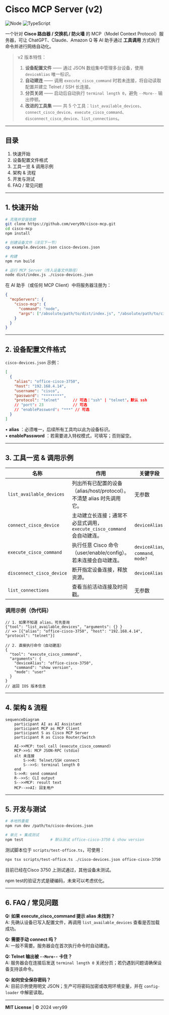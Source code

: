 # Cisco MCP Server (v2)

![Node](https://img.shields.io/badge/node-%3E%3D16.0-brightgreen) ![TypeScript](https://img.shields.io/badge/built%20with-typescript-blue)

一个针对 **Cisco 路由器 / 交换机 / 防火墙** 的 MCP（Model Context Protocol）服务器，可让 ChatGPT、Claude、Amazon Q 等 AI 助手通过 **工具调用** 方式执行命令并进行网络自动化。

> v2 版本特性：
> 1. **设备配置文件** —— 通过 JSON 数组集中管理多台设备，使用 `deviceAlias` 唯一标识。
> 2. **自动建连** —— 调用 `execute_cisco_command` 时若未连接，将自动读取配置并建立 Telnet / SSH 长连接。
> 3. **分页关闭** —— 启动后自动执行 `terminal length 0`，避免 `--More--` 输出停顿。
> 4. **改进的工具集** —— 共 5 个工具：`list_available_devices`、`connect_cisco_device`、`execute_cisco_command`、`disconnect_cisco_device`、`list_connections`。

---
## 目录
1. 快速开始
2. 设备配置文件格式
3. 工具一览 & 调用示例
4. 架构 & 流程
5. 开发与测试
6. FAQ / 常见问题

---
## 1. 快速开始
```bash
# 克隆并安装依赖
git clone https://github.com/very99/cisco-mcp.git
cd cisco-mcp
npm install

# 创建设备文件（详见下一节）
cp example.devices.json cisco-devices.json

# 构建
npm run build

# 运行 MCP Server（传入设备文件路径）
node dist/index.js ./cisco-devices.json
```

在 AI 助手（或任何 MCP Client）中将服务器注册为：
```json
{
  "mcpServers": {
    "cisco-mcp": {
      "command": "node",
      "args": ["/absolute/path/to/dist/index.js", "/absolute/path/to/cisco-devices.json"]
    }
  }
}
```

---
## 2. 设备配置文件格式
`cisco-devices.json` 示例：
```json
[
  {
    "alias": "office-cisco-3750",
    "host": "192.168.4.14",
    "username": "cisco",
    "password": "********",
    "protocol": "telnet"      // 可选："ssh" | "telnet"，默认 ssh
    // "port": 23             // 可选
    // "enablePassword": "***" // 可选
  }
]
```
• **alias** ：必须唯一，后续所有工具均以此为设备标识。  
• **enablePassword** ：若需要进入特权模式，可填写；否则留空。

---
## 3. 工具一览 & 调用示例

| 名称 | 作用 | 关键字段 |
| ---- | ---- | -------- |
| `list_available_devices` | 列出所有已配置的设备（alias/host/protocol）。<br>不清楚 alias 时先调用它。 | 无参数 |
| `connect_cisco_device` | 主动建立长连接；通常不必显式调用，`execute_cisco_command` 会自动建连。| `deviceAlias` |
| `execute_cisco_command` | 执行任意 Cisco 命令（user/enable/config）。若未连接会自动建连。 | `deviceAlias`, `command`, `mode?` |
| `disconnect_cisco_device` | 断开指定设备连接，释放资源。 | `deviceAlias` |
| `list_connections` | 查看当前活动连接及时间戳。 | 无参数 |

### 调用示例（伪代码）
```jsonc
// 1. 如果不知道 alias，可先查询
{"tool": "list_available_devices", "arguments": {} }
// => [{"alias": "office-cisco-3750", "host": "192.168.4.14", "protocol": "telnet"}]

// 2. 直接执行命令（自动建连）
{
  "tool": "execute_cisco_command",
  "arguments": {
    "deviceAlias": "office-cisco-3750",
    "command": "show version",
    "mode": "user"
  }
}
// 返回 IOS 版本信息
```

---
## 4. 架构 & 流程
```mermaid
sequenceDiagram
    participant AI as AI Assistant
    participant MCP as MCP Client
    participant S as Cisco MCP Server
    participant R as Cisco Router/Switch

    AI->>MCP: tool call (execute_cisco_command)
    MCP->>S: MCP JSON-RPC (stdio)
    alt 未连接
        S->>R: Telnet/SSH connect
        S-->>S: terminal length 0
    end
    S->>R: send command
    R-->>S: CLI output
    S-->>MCP: result text
    MCP-->>AI: 回复用户
```

---
## 5. 开发与测试

```bash
# 本地热重载
npm run dev /path/to/cisco-devices.json

# 单元 + 集成测试
npm test            # 默认测试 office-cisco-3750 & show version
```
测试脚本位于 `scripts/test-office.ts`，可使用：
```bash
npx tsx scripts/test-office.ts ./cisco-devices.json office-cisco-3750
```

目前已经在Cisco 3750 上测试通过，其他设备未测试。

npm test的验证方式是硬编码，未来可以考虑优化。

---
## 6. FAQ / 常见问题

**Q: 如果 execute_cisco_command 提示 alias 未找到？**  
A: 先确认设备已写入配置文件，再调用 `list_available_devices` 查看是否加载成功。

**Q: 需要手动 connect 吗？**  
A: 一般不需要。服务器会在首次执行命令时自动建连。

**Q: Telnet 输出被 `--More--` 卡住？**  
A: 服务器会在连接后发送 `terminal length 0` 关闭分页；若仍遇到问题请确保设备支持该命令。

**Q: 如何安全保存密码？**  
A: 目前示例使用明文 JSON；生产可将密码加密或改用环境变量，并在 `config-loader` 中解密读取。

---
**MIT License**  | © 2024 very99